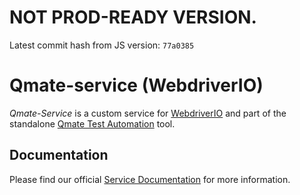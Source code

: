 # NOT PROD-READY VERSION.
Latest commit hash from JS version: `77a0385`

# Qmate-service (WebdriverIO)
*Qmate-Service* is a custom service for [WebdriverIO](https://webdriver.io/) and part of the standalone [Qmate Test Automation](https://pages.github.tools.sap/sProcurement/qmate/) tool.

## Documentation
Please find our official [Service Documentation](https://pages.github.tools.sap/sProcurement/wdio-qmate-service/) for more information.
